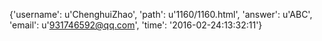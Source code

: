 {'username': u'ChenghuiZhao', 'path': u'1160/1160.html', 'answer': u'ABC', 'email': u'931746592@qq.com', 'time': '2016-02-24:13:32:11'}